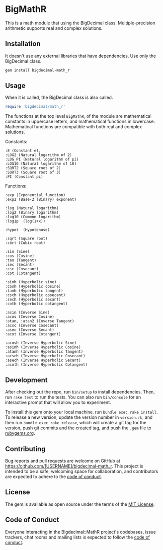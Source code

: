 # BigMathR

This is a math module that using the BigDecimal class. Multiple-precision arithmetic supports real and complex solutions.

## Installation

It doesn't use any external libraries that have dependencies. Use only the BigDecimal class.  

```bash
gem install bigdecimal-math_r
```

## Usage

When it is called, the BigDecimal class is also called.

```Ruby
require 'bigdecimal/math_r'
```

The functions at the top level `BigMathR`, of the module are mathematical constants in uppercase letters, and mathematical functions in lowercase.  
Mathematical functions are compatible with both real and complex solutions.  

Constants:  
```
:E (Constant e), 
:LOG2 (Natural logarithm of 2)
:LOG_PI (Natural logarithm of pi)
:LOG10 (Natural logarithm of 10)
:SQRT2 (Square root of 2)
:SQRT3 (Square root of 3)
:PI (Constant pi)
```
Functions:  
```
:exp (Exponential function)
:exp2 (Base-2 (Binary) exponent)

:log (Natural logarithm)
:log2 (Binary logarithm)
:log10 (Common logarithm)
:log1p  (log(1+x))

:hypot  (Hypotenuse)

:sqrt (Square root)
:cbrt (Cubic root)

:sin (Sine)
:cos (Cosine)
:tan (Tangent)
:sec (Secant)
:csc (Cosecant)
:cot (Cotangent)

:sinh (Hyperbolic sine)
:cosh (Hyperbolic cosine)
:tanh (Hyperbolic tangent)
:csch (Hyperbolic cosecant)
:sech (Hyperbolic secant)
:coth (Hyperbolic cotangent)

:asin (Inverse Sine)
:acos (Inverse Cosine)
:atan, :atan2 (Inverse Tangent)
:acsc (Inverse Cosecant)
:asec (Inverse Secant)
:acot (Inverse Cotangent)

:acosh (Inverse Hyperbolic Sine)
:asinh (Inverse Hyperbolic Cosine)
:atanh (Inverse Hyperbolic Tangent)
:acsch (Inverse Hyperbolic Cosecant)
:asech (Inverse Hyperbolic Secant)
:acoth (Inverse Hyperbolic Cotangent)
```

## Development

After checking out the repo, run `bin/setup` to install dependencies. Then, run `rake test` to run the tests. You can also run `bin/console` for an interactive prompt that will allow you to experiment.

To install this gem onto your local machine, run `bundle exec rake install`. To release a new version, update the version number in `version.rb`, and then run `bundle exec rake release`, which will create a git tag for the version, push git commits and the created tag, and push the `.gem` file to [rubygems.org](https://rubygems.org).

## Contributing

Bug reports and pull requests are welcome on GitHub at https://github.com/[USERNAME]/bigdecimal-math_r. This project is intended to be a safe, welcoming space for collaboration, and contributors are expected to adhere to the [code of conduct](https://github.com/tribusonz-2/bigdecimal-math_r/blob/main/CODE_OF_CONDUCT.md).

## License

The gem is available as open source under the terms of the [MIT License](https://opensource.org/licenses/MIT).

## Code of Conduct

Everyone interacting in the Bigdecimal::MathR project's codebases, issue trackers, chat rooms and mailing lists is expected to follow the [code of conduct](https://github.com/[USERNAME]/bigdecimal-math_r/blob/main/CODE_OF_CONDUCT.md).
